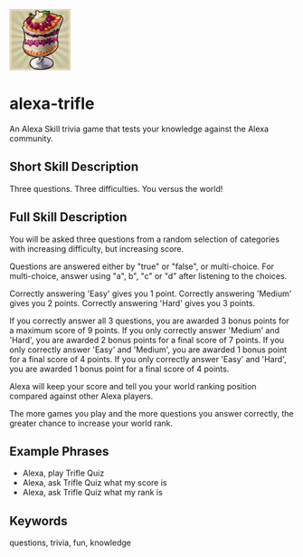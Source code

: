 ![Alt text](./skill/icons/trifle_s.png?raw=false)


# alexa-trifle
An Alexa Skill trivia game that tests your knowledge against the Alexa community.

## Short Skill Description
Three questions. Three difficulties. You versus the world!

## Full Skill Description
You will be asked three questions from a random selection of categories with increasing difficulty, but increasing score.

Questions are answered either by "true" or "false", or multi-choice.  For multi-choice, answer using "a", b", "c" or "d" after listening to the choices.

Correctly answering 'Easy' gives you 1 point.
Correctly answering 'Medium' gives you 2 points.
Correctly answering 'Hard' gives you 3 points.

If you correctly answer all 3 questions, you are awarded 3 bonus points for a maximum score of 9 points.
If you only correctly answer 'Medium' and 'Hard', you are awarded 2 bonus points for a final score of 7 points.
If you only correctly answer 'Easy' and 'Medium', you are awarded 1 bonus point for a final score of 4 points.
If you only correctly answer 'Easy' and 'Hard', you are awarded 1 bonus point for a final score of 4 points.

Alexa will keep your score and tell you your world ranking position compared against other Alexa players.

The more games you play and the more questions you answer correctly, the greater chance to increase your world rank.

## Example Phrases
 - Alexa, play Trifle Quiz
 - Alexa, ask Trifle Quiz what my score is
 - Alexa, ask Trifle Quiz what my rank is

## Keywords
questions, trivia, fun, knowledge
